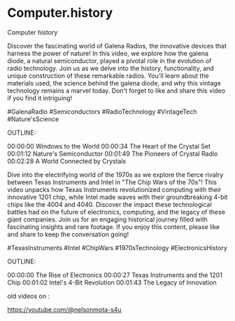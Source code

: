 # Computer.history
Computer history 

Discover the fascinating world of Galena Radios, the innovative devices that harness the power of nature! In this video, we explore how the galena diode, a natural semiconductor, played a pivotal role in the evolution of radio technology. Join us as we delve into the history, functionality, and unique construction of these remarkable radios. You'll learn about the materials used, the science behind the galena diode, and why this vintage technology remains a marvel today. Don't forget to like and share this video if you find it intriguing! 

#GalenaRadio #Semiconductors #RadioTechnology #VintageTech #Nature'sScience

OUTLINE: 

00:00:00 Windows to the World
00:00:34 The Heart of the Crystal Set
00:01:12 Nature's Semiconductor
00:01:49 The Pioneers of Crystal Radio
00:02:28 A World Connected by Crystals

Dive into the electrifying world of the 1970s as we explore the fierce rivalry between Texas Instruments and Intel in "The Chip Wars of the 70s"! This video unpacks how Texas Instruments revolutionized computing with their innovative 1201 chip, while Intel made waves with their groundbreaking 4-bit chips like the 4004 and 4040. Discover the impact these technological battles had on the future of electronics, computing, and the legacy of these giant companies. Join us for an engaging historical journey filled with fascinating insights and rare footage. If you enjoy this content, please like and share to keep the conversation going! 

#TexasInstruments #Intel #ChipWars #1970sTechnology #ElectronicsHistory

OUTLINE: 

00:00:00 The Rise of Electronics
00:00:27 Texas Instruments and the 1201 Chip
00:01:02 Intel's 4-Bit Revolution
00:01:43 The Legacy of Innovation


old videos on :

https://youtube.com/@nelsonmota-s4u
